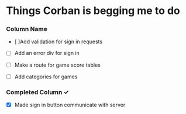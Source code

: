 # Things Corban is begging me to do

### Column Name
- [ ]Add validation for sign in requests
- [ ] Add an error div for sign in
- [ ] Make a route for game score tables
- [ ] Add categories for games


### Completed Column ✓
- [x] Made sign in button communicate with server